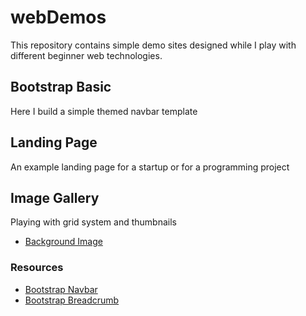 # webDemos
This repository contains simple demo sites designed while I play with different beginner web technologies.

## Bootstrap Basic

Here I build a simple themed navbar template

## Landing Page

An example landing page for a startup or for a programming project

## Image Gallery

Playing with grid system and thumbnails

* [Background Image](https://unsplash.com/photos/3BK_DyRVf90)

### Resources

* [Bootstrap Navbar](https://getbootstrap.com/docs/4.0/components/navbar/)
* [Bootstrap Breadcrumb](https://getbootstrap.com/docs/4.0/components/breadcrumb/)
